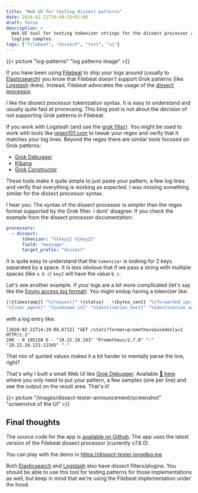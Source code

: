 ```yaml
---
title: "Web UI for testing dissect patterns"
date: 2020-02-21T10:49:32+01:00
draft: false
description: >
  Web UI tool for testing tokenizer strings for the dissect processor against a few
  logline samples.
tags: ["filebeat", "dissect", "test", "ui"]
---
```


{{< picture "log-patterns" "log patterns image" >}}

If you have been using [Filebeat](https://www.elastic.co/beats/filebeat) to ship your logs around
(usually to [Elasticsearch](https://www.elastic.co/elasticsearch)) you know that Filebeat
doesn't support Grok patterns (like
[Logstash](https://www.elastic.co/guide/en/logstash/current/plugins-filters-dissect.html) does).
Instead, Filebeat advocates the usage of the [dissect
processor](https://www.elastic.co/guide/en/beats/filebeat/master/dissect.html).

I like the dissect processor tokenization syntax. It is easy to understand and usually quite
fast at processing. This blog post is not about the decision of not supporting Grok patterns in
Filebeat.

If you work with Logstash (and use the [grok
filter](https://www.elastic.co/guide/en/logstash/current/plugins-filters-grok.html)). You might be
used to work with tools like [regex101.com](https://regex101.com/) to tweak your regex and verify
that it matches your log lines. Beyond the regex there are similar tools focused on Grok
patterns:

- [Grok Debugger](https://grokdebug.herokuapp.com/)
- [Kibana](https://www.elastic.co/guide/en/kibana/current/xpack-grokdebugger.html)
- [Grok Constructor](https://grokconstructor.appspot.com/do/match)

These tools make it quite simple to just paste your pattern, a few log lines and verify that
everything is working as expected. I was missing something similar for the dissect processor
syntax.

I hear you: The syntax of the dissect processor is simpler than the regex format
supported by the Grok filter. I dont' disagree: If you check the example from
the dissect processor documentation:

```yaml
processors:
  - dissect:
      tokenizer: "%{key1} %{key2}"
      field: "message"
      target_prefix: "dissect"
```

It is quite easy to understand that the `tokenizer` is looking for 2 keys separated by a space. It is
less obvious that if we pass a string with multiple spaces (like `a b c`) `key2` will have the value
`b c`.

Let's see another example. If your logs are a bit more complicated (let's say like the [Envoy
access log format](https://www.envoyproxy.io/docs/envoy/latest/configuration/observability/access_log)). You
might endup having a tokenizer like:

```js
[%{timestamp}] "%{request}" %{status} - %{bytes_sent} "%{forwarded_ips}"
"%{user_agent}" "%{unknown_id}" "%{destination_host}" "%{destination_address}"
```

with a log entry like:

```
[2020-02-21T14:29:08.671Z] "GET /stats?format=prometheus&usedonly=1 HTTP/1.1"
200 - 0 105150 6 - "10.22.10.103" "Prometheus/2.7.0" "-" "10.22.10.121:12345" "-"
```

That mix of quoted values makes it a bit harder to mentally parse the line, right?

That's why I built a small Web UI like [Grok Debugger](https://grokdebug.herokuapp.com/). Available
[🚀 here](https://dissect-tester.jorgelbg.me) where you only need to put your pattern, a few samples
(one per line) and see the output on the result area. That's it!

{{< picture "/images/dissect-tester-announcement/screenshot" "screenshot of the UI" >}}

## Final thoughts

The source code for the app is [available on Github](https://github.com/jorgelbg/dissect-tester).
The app uses the latest version of the Filebeat dissect processor (currently v7.6.0).

You can play with the demo in https://dissect-tester.jorgelbg.me

Both
[Elasticsearch](https://www.elastic.co/guide/en/elasticsearch/reference/master/dissect-processor.html)
and [Logstash](https://www.elastic.co/guide/en/logstash/current/plugins-filters-dissect.html) also
have dissect filters/plugins. You should be able to use this tool for testing patterns for those
implementations as well, but keep in mind that we're using the Filebeat implementation under the hood.
